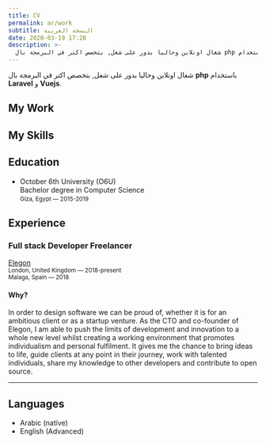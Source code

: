 ```yaml
---
title: CV
permalink: ar/work
subtitle: النسخة العربية
date: 2020-03-19 17:28
description: >-
  شغال اونلاين وحاليا بدور على شغل, بتخصص اكتر في البرمجة بال php باستخدام Laravel و Vuejs
---
```


  شغال اونلاين وحاليا بدور على شغل, بتخصص اكتر في البرمجة بال **php** باستخدام **Laravel** و **Vuejs**.

## My Work



## My Skills

<Skills  class="mb-8" :skills="[
            { body: 'Backend', theme: 'category', icon: 'server' },
            { body: 'Laravel', theme: 'highlighted' },
            { body: 'Wordpress', theme: 'highlighted'},
            { body: 'MySQL'},
            { body: 'Frontend', theme: 'category', icon: 'interface' },
            { body: 'VueJS', theme: 'highlighted' },
            { body: 'Nuxtjs' },
            { body: 'CSS Preprocessors (Sass, Stylus)' },
            { body: 'CSS Postprocessors (Tailwind CSS, PostCSS)' },
            { body: 'Templating (Laravel Blade)' },
            { body: 'Version Control/ Package Managers', theme: 'category', icon: 'code' },
            { body: 'git/GitHub'},
            { body: 'yarn/npm' },
            { body: 'composer' },
            { body: 'Technical', theme: 'category', icon: 'layers' },
            { body: 'Software engineering', theme: 'highlighted' },
            { body: 'CI / CD' },
            { body: 'Dev-ops Optimizations' },
            { body: 'App security' },
            { body: 'Soft', theme: 'category', icon: 'chat-group-alt' },
            { body: 'Blogging' },
            { body: 'IT Consulting' },
            { body: 'Project management' },
            { body: 'Team management' },
            { body: 'Static Sites Generators', theme: 'category', icon: 'archive' },
            { body: 'Vuepress', theme: 'highlighted' },
            { body: 'GridSome' },
            { body: 'Gatsby' },
]" />



## Education

* October 6th University (O6U) \
  Bachelor degree in Computer Science \
  <small>Giza, Egypt — 2015-2019</small>

## Experience

### Full stack Developer Freelancer

[Elegon](https://elegon.io/) \
<small>London, United Kingdom — 2018-present</small> \
<small>Malaga, Spain — 2018</small>

#### Why?

In order to design software we can be proud of, whether it is for an ambitious client or as a startup venture. As the CTO and co-founder of Elegon, I am able to push the limits of development and innovation to a whole new level whilst creating a working environment that promotes individualism and personal fulfilment. It gives me the chance to bring ideas to life, guide clients at any point in their journey, work with talented individuals, share my knowledge to other developers and contribute to open source.

- - -

## Languages

* Arabic (native)
* English (Advanced)
